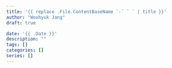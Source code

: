 ```yaml
---
title: '{{ replace .File.ContentBaseName `-` ` ` | title }}'
author: "Woohyuk Jang"
draft: true

date: '{{ .Date }}'
description: ""
tags: []
categories: []
series: []
---
```


